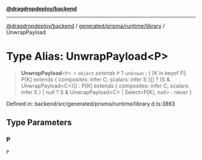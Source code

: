 [**@dragdropdeploy/backend**](../../../../../README.md)

***

[@dragdropdeploy/backend](../../../../../README.md) / [generated/prisma/runtime/library](../README.md) / UnwrapPayload

# Type Alias: UnwrapPayload\<P\>

> **UnwrapPayload**\<`P`\> = `object` *extends* `P` ? `unknown` : \{ \[K in keyof P\]: P\[K\] extends \{ composites: infer C; scalars: infer S \}\[\] ? (S & UnwrapPayload\<C\>)\[\] : P\[K\] extends \{ composites: infer C; scalars: infer S \} \| null ? S & UnwrapPayload\<C\> \| Select\<P\[K\], null\> : never \}

Defined in: backend/src/generated/prisma/runtime/library.d.ts:3863

## Type Parameters

### P

`P`
